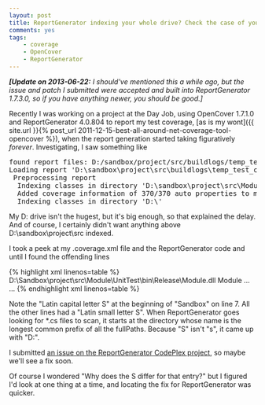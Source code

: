 ```yaml
---
layout: post
title: ReportGenerator indexing your whole drive? Check the case of your fullPaths.
comments: yes
tags: 
    - coverage
    - OpenCover
    - ReportGenerator
---
```


<p><em><strong>[Update on 2013-06-22:</strong> I should've
mentioned this a while ago, but the issue and patch I submitted were
accepted and built into ReportGenerator 1.7.3.0, so if you have
anything newer, you should be good.]</em></p>

Recently I was working on a project at the Day Job, using OpenCover
1.7.1.0 and ReportGenerator 4.0.804 to report my test coverage, [as is
my wont]({{ site.url }}{% post_url 2011-12-15-best-all-around-net-coverage-tool-opencover %}),
when the report generation started taking figuratively
*forever*. <!--more--> Investigating, I saw something like

<pre>
found report files: D:/sandbox/project/src/buildlogs/temp_test_coverage/Project.UnitTest.coverage.xml
Loading report 'D:\sandbox\project\src\buildlogs\temp_test_coverage\Project.UnitTest.coverage.xml'
 Preprocessing report
  Indexing classes in directory 'D:\sandbox\project\src\Module1\SubPath\'
  Added coverage information of 370/370 auto properties to module 'Module1'
  Indexing classes in directory 'D:\'
</pre>

My D: drive isn't the hugest, but it's big enough, so that explained
the delay. And of course, I certainly didn't want anything above
D:\sandbox\project\src indexed.

I took a peek at my .coverage.xml file and the ReportGenerator code and until I found the offending lines

{% highlight xml linenos=table %}
<Module dhash="9A-A3-0A-C0-1D-57-BA-2A-C2-D4-5B-9E-08-DE-BD-2D-46-04-AF-32">
  <FullName>D:\Sandbox\project\src\Module\UnitTest\bin\Release\Module.dll</FullName>
  <ModuleName>Module</ModuleName>
  <Files>
    …
    <File uid="803" fullPath="D:\sandbox\project\src\Module\File1.cs" />
    <File uid="806" fullPath="D:\Sandbox\project\src\Module\File2.cs" />
    <File uid="808" fullPath="D:\sandbox\project\src\Module\File3.cs" />
    …
{% endhighlight xml linenos=table %}

Note the "Latin capital letter S" at the beginning of "Sandbox" on
line 7. All the other lines had a "Latin small letter S".  When
ReportGenerator goes looking for *.cs files to scan, it starts at the
directory whose name is the longest common prefix of all the
fullPaths. Because "S" isn't "s", it came up with "D:\".

I submitted <a
href="http://reportgenerator.codeplex.com/workitem/9773">an issue on
the ReportGenerator CodePlex project</a>, so maybe we'll see a fix
soon.

Of course I wondered "Why does the S differ for that entry?" but I
figured I'd look at one thing at a time, and locating the fix for
ReportGenerator was quicker.
